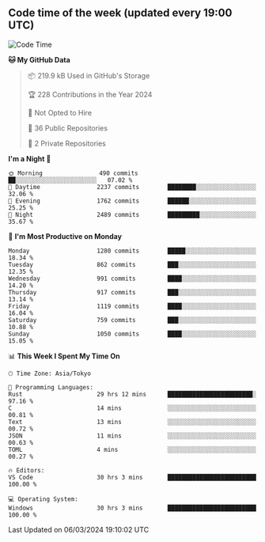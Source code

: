 ## Code time of the week (updated every 19:00 UTC)

<!--START_SECTION:waka-->
![Code Time](http://img.shields.io/badge/Code%20Time-2%2C769%20hrs%2056%20mins-blue)

**🐱 My GitHub Data** 

> 📦 219.9 kB Used in GitHub's Storage 
 > 
> 🏆 228 Contributions in the Year 2024
 > 
> 🚫 Not Opted to Hire
 > 
> 📜 36 Public Repositories 
 > 
> 🔑 2 Private Repositories 
 > 
**I'm a Night 🦉** 

```text
🌞 Morning                490 commits         ██░░░░░░░░░░░░░░░░░░░░░░░   07.02 % 
🌆 Daytime                2237 commits        ████████░░░░░░░░░░░░░░░░░   32.06 % 
🌃 Evening                1762 commits        ██████░░░░░░░░░░░░░░░░░░░   25.25 % 
🌙 Night                  2489 commits        █████████░░░░░░░░░░░░░░░░   35.67 % 
```
📅 **I'm Most Productive on Monday** 

```text
Monday                   1280 commits        █████░░░░░░░░░░░░░░░░░░░░   18.34 % 
Tuesday                  862 commits         ███░░░░░░░░░░░░░░░░░░░░░░   12.35 % 
Wednesday                991 commits         ████░░░░░░░░░░░░░░░░░░░░░   14.20 % 
Thursday                 917 commits         ███░░░░░░░░░░░░░░░░░░░░░░   13.14 % 
Friday                   1119 commits        ████░░░░░░░░░░░░░░░░░░░░░   16.04 % 
Saturday                 759 commits         ███░░░░░░░░░░░░░░░░░░░░░░   10.88 % 
Sunday                   1050 commits        ████░░░░░░░░░░░░░░░░░░░░░   15.05 % 
```


📊 **This Week I Spent My Time On** 

```text
🕑︎ Time Zone: Asia/Tokyo

💬 Programming Languages: 
Rust                     29 hrs 12 mins      ████████████████████████░   97.16 % 
C                        14 mins             ░░░░░░░░░░░░░░░░░░░░░░░░░   00.81 % 
Text                     13 mins             ░░░░░░░░░░░░░░░░░░░░░░░░░   00.72 % 
JSON                     11 mins             ░░░░░░░░░░░░░░░░░░░░░░░░░   00.63 % 
TOML                     4 mins              ░░░░░░░░░░░░░░░░░░░░░░░░░   00.27 % 

🔥 Editors: 
VS Code                  30 hrs 3 mins       █████████████████████████   100.00 % 

💻 Operating System: 
Windows                  30 hrs 3 mins       █████████████████████████   100.00 % 
```


 Last Updated on 06/03/2024 19:10:02 UTC
<!--END_SECTION:waka-->